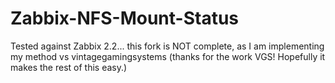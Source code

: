 Zabbix-NFS-Mount-Status
=======================
Tested against Zabbix 2.2... this fork is NOT complete, as I am implementing my method vs vintagegamingsystems (thanks for the work VGS! Hopefully it makes the rest of this easy.)
